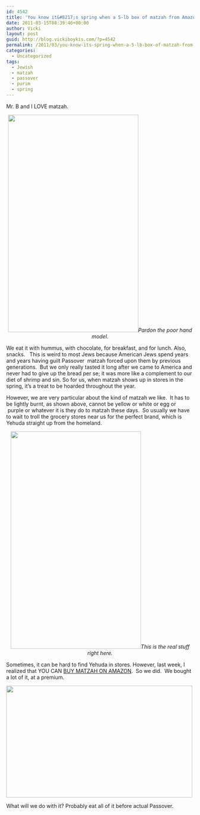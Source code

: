 ```yaml
---
id: 4542
title: 'You know it&#8217;s spring when a 5-lb box of matzah from Amazon arrives on your doorstep'
date: 2011-03-15T08:39:46+00:00
author: Vicki
layout: post
guid: http://blog.vickiboykis.com/?p=4542
permalink: /2011/03/you-know-its-spring-when-a-5-lb-box-of-matzah-from-amazon-arrives-on-your-doorstep/
categories:
  - Uncategorized
tags:
  - Jewish
  - matzah
  - passover
  - purim
  - spring
---
```

Mr. B and I LOVE matzah.

<p style="text-align: center;">
  <a href="http://blog.vickiboykis.com/wp-content/uploads/2011/03/wpid-IMAG0689.jpg"><img class="aligncenter size-full wp-image-4557" title="wpid-IMAG0689.jpg" src="http://blog.vickiboykis.com/wp-content/uploads/2011/03/wpid-IMAG0689.jpg" alt="" width="350" height="583" /></a><em>Pardon the poor hand model.</em>
</p>

We eat it with hummus, with chocolate, for breakfast, and for lunch. Also, snacks.   This is weird to most Jews because American Jews spend years and years having guilt Passover  matzah forced upon them by previous generations.  But we only really tasted it long after we came to America and never had to give up the bread per se; it was more like a complement to our diet of shrimp and sin. So for us, when matzah shows up in stores in the spring, it&#8217;s a treat to be hoarded throughout the year.

However, we are very particular about the kind of matzah we like.  It has to be lightly burnt, as shown above, cannot be yellow or white or egg or  purple or whatever it is they do to matzah these days.  So usually we have to wait to troll the grocery stores near us for the perfect brand, which is Yehuda straight up from the homeland.

<p style="text-align: center;">
  <a href="http://blog.vickiboykis.com/wp-content/uploads/2011/03/wpid-IMAG0688.jpg"><img class="aligncenter" title="wpid-IMAG0688.jpg" src="http://blog.vickiboykis.com/wp-content/uploads/2011/03/wpid-IMAG0688.jpg" alt="" width="350" height="583" /></a><em>This is the real stuff right here. </em>
</p>

Sometimes, it can be hard to find Yehuda in stores. However, last week, I realized that YOU CAN [BUY MATZAH ON AMAZON](http://www.amazon.com/Yehuda-Matzo-Overwrap-Passover-5-pounds/dp/B004DIDCQE/ref=sr_1_2?ie=UTF8&qid=1300195924&sr=8-2).  So we did.  We bought a lot of it, at a premium.

[<img class="aligncenter size-full wp-image-4555" title="wpid-IMAG0687.jpg" src="http://blog.vickiboykis.com/wp-content/uploads/2011/03/wpid-IMAG0687.jpg" alt="" width="500" height="300" />](http://blog.vickiboykis.com/wp-content/uploads/2011/03/wpid-IMAG0687.jpg)

What will we do with it? Probably eat all of it before actual Passover.

<p style="text-align: center;">
  <a href="http://blog.vickiboykis.com/wp-content/uploads/2011/03/wpid-IMAG0688.jpg"><br /> </a>
</p>